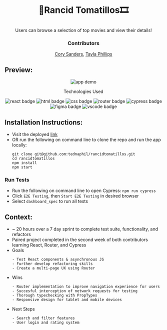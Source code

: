 # <p align="center">🍿Rancid Tomatillos🎞️</p>

<p align="center">Users can browse a selection of top movies and view their details!</p>

### <p align="center">Contributors</p>
<div align="center">
  
  [Cory Sanders](https://github.com/corysanders3), [Tayla Phillips](https://github.com/tednaphil)

</div>

## Preview:
<div align="center">
  <img src=".github/Rancid Demo.gif" alt="app demo">
  <!-- <img style="width: 500px" src="https://github.com/corysanders3/rancidtomatillos/assets/76406423/62dc5988-8db1-457b-b2c8-fb4cc22db22e" alt="tablet view">
  <img style="width:300px" src="https://github.com/corysanders3/rancidtomatillos/assets/76406423/cc964631-0ae6-4f10-8252-954bf6bb9c21"   alt="mobile view"> -->
</div>
<p align="center">Technologies Used</p>
<div align="center">
  <img src="https://img.shields.io/badge/React-61DAFB?logo=react&logoColor=000&style=for-the-badge" alt="react badge">
  <img src="https://img.shields.io/badge/HTML5-E34F26?logo=html5&logoColor=fff&style=for-the-badge" alt="html badge">
  <img src="https://img.shields.io/badge/CSS3-1572B6?logo=css3&logoColor=fff&style=for-the-badge" alt="css badge">
  <img src="https://img.shields.io/badge/React%20Router-CA4245?logo=reactrouter&logoColor=fff&style=for-the-badge" alt="router badge">
  <img src="https://img.shields.io/badge/Cypress-69D3A7?logo=cypress&logoColor=fff&style=for-the-badge" alt="cypress badge">
  <img src="https://img.shields.io/badge/Figma-F24E1E?logo=figma&logoColor=fff&style=for-the-badge" alt="figma badge">
  <img src="https://img.shields.io/badge/Visual%20Studio%20Code-007ACC?logo=visualstudiocode&logoColor=fff&style=for-the-badge" alt="vscode badge">
  <!-- other badges -->
</div>

## Installation Instructions:
- Visit the deployed [link](https://tednaphil.github.io/rancidtomatillos/)
- OR run the following on command line to clone the repo and run the app locally:
    ```
    git clone git@github.com:tednaphil/rancidtomatillos.git
    cd rancidtomatillos
    npm install
    npm start
    ```

### Run Tests
<!--- Run the following on command line to install Cypress: `npm i -D cypress`
- Add script to `package.json` file if not already present
    ``` json
    {
      "scripts": {
        "cypress": "cypress open"
      }
    }
    ```
    -->
- Run the following on command line to open Cypress: `npm run cypress`
- Click `E2E Testing`, then `Start E2E Testing` in desired browser
- Select `dashboard_spec` to run all tests
## Context:
<!-- wins, challenges, time spent, goals, approaches etc -->
- ~ 20 hours over a 7 day sprint to complete test suite, functionality, and refactors
- Paired project completed in the second week of both contributors learning React, Router, and Cypress
- Goals
  ```
  - Test React components & asynchronous JS
  - Further develop refactoring skills
  - Create a multi-page UX using Router
  ```
- Wins
  ```
  - Router implementation to improve navigation experience for users
  - Succesful interception of network requests for testing
  - Thorough typechecking with PropTypes
  - Responsive design for tablet and mobile devices
  ```
- Next Steps
  ```
  - Search and filter features
  - User login and rating system
  ```
